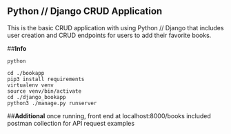 ## Python // Django CRUD Application

This is the basic CRUD application with using Python // Django that includes user creation and CRUD endpoints for users to add their favorite books.

##**Info**

```
python

cd ./bookapp
pip3 install requirements
virtualenv venv
source venv/bin/activate
cd ./django_bookapp
python3 ./manage.py runserver
```

##**Additional**
once running, front end at localhost:8000/books 
included postman collection for API request examples 
